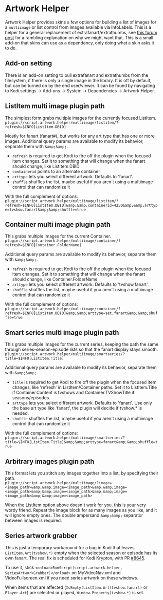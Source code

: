 # Artwork Helper

Artwork Helper provides skins a few options for building a list of images for a `multiimage`
or list control from images available via InfoLabels. This is a helper for a general replacement of
extrafanart/extrathumbs, see [this forum post] for a rambling explanation on why we might want that.
This is a small add-on that skins can use as a dependency, only doing what a skin asks it to do.

[this forum post]: http://forum.kodi.tv/showthread.php?tid=236649

## Add-on setting

There is an add-on setting to pull extrafanart and extrathumbs from the filesystem, if there is
only a single image in the library. It is off by default, but can be turned on by the end user/viewer.
It can be found by navigating to Kodi settings -> Add-ons -> System -> Dependencies -> Artwork Helper.

## ListItem multi image plugin path

The simplest form grabs multiple images for the currently focused ListItem.  
`plugin://script.artwork.helper/multiimage/listitem/?refresh=$INFO[ListItem.DBID]`

Mostly for fanart (fanart#), but works for any art type that has one or more images.
Additional query params are available to modify its behavior, separate them with `&amp;&amp;`.
- `refresh` is required to get Kodi to fire off the plugin when the focused item changes. Set it
  to something that will change when the fanart should change, like ListItem.DBID
- `containerid` points to an alternate container
- `arttype` lets you select different artwork. Defaults to 'fanart'.
- `shuffle` shuffles the list, maybe useful if you aren't using a multiimage control that can randomize it

With the full complement of options:  
`plugin://script.artwork.helper/multiimage/listitem/?refresh=$INFO[ListItem.DBID]&amp;&amp;containerid=4250&amp;&amp;arttype=tvshow.fanart&amp;&amp;shuffle=true`

## Container multi image plugin path

This grabs multiple images for the current Container.  
`plugin://script.artwork.helper/multiimage/container/?refresh=$INFO[Container.FolderName]`

Additional query params are available to modify its behavior, separate them with `&amp;&amp;`.
- `refresh` is required to get Kodi to fire off the plugin when the focused item changes. Set it
  to something that will change when the fanart should change, like Container.FolderName
- `arttype` lets you select different artwork. Defaults to 'tvshow.fanart'.
- `shuffle` shuffles the list, maybe useful if you aren't using a multiimage control that can randomize it

With the full complement of options:  
`plugin://script.artwork.helper/multiimage/container/?refresh=$INFO[ListItem.DBID]&amp;&amp;arttype=set.fanart&amp;&amp;shuffle=true`

## Smart series multi image plugin path

This grabs multiple images for the current series, keeping the path the same through
series-season-episode lists so that the fanart display stays smooth.  
`plugin://script.artwork.helper/multiimage/smartseries/?title=$INFO[ListItem.Title]`

Additional query params are available to modify its behavior, separate them with `&amp;&amp;`.
- `title` is required to get Kodi to fire off the plugin when the focused item changes, like
  'refresh' in ListItem/Container paths. Set it to ListItem.Title if Container.Content is tvshows
  and Container.TVShowTitle if seasons/episodes.
- `arttype` lets you select different artwork. Defaults to 'fanart'. Use only the base
  art type like 'fanart', the plugin will decide if tvshow.* is needed.
- `shuffle` shuffles the list, maybe useful if you aren't using a multiimage control that can randomize it

With the full complement of options:  
`plugin://script.artwork.helper/multiimage/smartseries/?title=$INFO[ListItem.Title]&amp;&amp;arttype=fanart&amp;&amp;shuffle=true`

## Arbitrary images plugin path

This format lets you stitch any images together into a list, by specifying their path.  
`plugin://script.artwork.helper/multiimage/?image=<image_path>&amp;&amp;image=<image_path>&amp;&amp;image=<image_path>&amp;&amp;image=<image_path>&amp;&amp;image=<image_path>&amp;&amp;image=<image_path>`

When the ListItem option above doesn't work for you, this is your very wordy friend. Repeat the
image block for as many images as you like, and it will ignore empty ones. The
double ampersand `&amp;&amp;` separator between images is required.

## Series artwork grabber

This is just a temporary workaround for a bug in Kodi that leaves `ListItem.Art(tvshow.*)` empty
when the selected season or episode has its own fanart. The real fix is scheduled for Kodi Krypton,
with PR [#8645](https://github.com/xbmc/xbmc/pull/8645).

To use it, stick `<onload>RunScript(script.artwork.helper, SeriesArtworkGrabber)</onload>` on
MyVideoNav.xml and VideoFullscreen.xml if you need series artwork on these windows.

When items that are affected (`IsEmpty(ListItem.Art(tvshow.fanart)` or `Player.Art`) are selected
or played, `Window.Property(tvshow.*)` is set.
